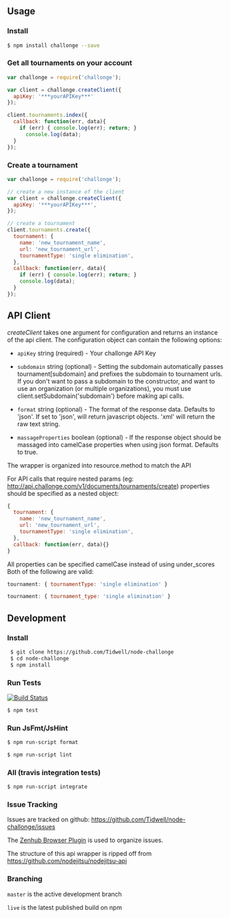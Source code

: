 ## Usage

### Install

```bash
$ npm install challonge --save
```

### Get all tournaments on your account

```js
var challonge = require('challonge');

var client = challonge.createClient({
  apiKey: '***yourAPIKey***'
});

client.tournaments.index({
  callback: function(err, data){
    if (err) { console.log(err); return; }
	  console.log(data);
  }
});

```

### Create a tournament
```js
var challonge = require('challonge');

// create a new instance of the client
var client = challonge.createClient({
  apiKey: '***yourAPIKey***',
});

// create a tournament
client.tournaments.create({
  tournament: {
    name: 'new_tournament_name',
    url: 'new_tournament_url',
    tournamentType: 'single elimination',
  },
  callback: function(err, data){
    if (err) { console.log(err); return; }
    console.log(data);
  }
});
```

## API Client

_createClient_ takes one argument for configuration and returns an instance of the api client. The configuration object can contain the following options:

 * `apiKey` string (required) - Your challonge API Key

 * `subdomain` string (optional) - Setting the subdomain automatically passes tournament[subdomain] and prefixes the subdomain to tournament urls.  If you don't want to pass a subdomain to the constructor, and want to use an organization (or multiple organizations), you must use client.setSubdomain('subdomain') before making api calls.

 * `format` string (optional) - The format of the response data. Defaults to 'json'.  If set to 'json', will return javascript objects.  'xml' will return the raw text string.

 * `massageProperties` boolean (optional) - If the response object should be massaged into camelCase properties when using json format.  Defaults to true.

The wrapper is organized into resource.method to match the API

For API calls that require nested params (eg: http://api.challonge.com/v1/documents/tournaments/create) properties should be specified as a nested object:

```js
{
  tournament: {
    name: 'new_tournament_name',
    url: 'new_tournament_url',
    tournamentType: 'single elimination',
  },
  callback: function(err, data){}
}
```

All properties can be specified camelCase instead of using under_scores Both of the following are valid:

```js
tournament: { tournamentType: 'single elimination' }
```
```js
tournament: { tournament_type: 'single elimination' }
```

## Development

### Install

```bash
 $ git clone https://github.com/Tidwell/node-challonge
 $ cd node-challonge
 $ npm install
```

### Run Tests
[![Build Status](https://travis-ci.org/Tidwell/node-challonge.svg?branch=master)](https://travis-ci.org/Tidwell/node-challonge)

```bash
$ npm test
```

### Run JsFmt/JsHint

```bash
$ npm run-script format
```

```bash
$ npm run-script lint
```

### All (travis integration tests)

```bash
$ npm run-script integrate
```

### Issue Tracking

Issues are tracked on github: https://github.com/Tidwell/node-challonge/issues

The [Zenhub Browser Plugin](https://www.zenhub.com/) is used to organize issues.

The structure of this api wrapper is ripped off from https://github.com/nodejitsu/nodejitsu-api


### Branching

``master`` is the active development branch

``live`` is the latest published build on npm
